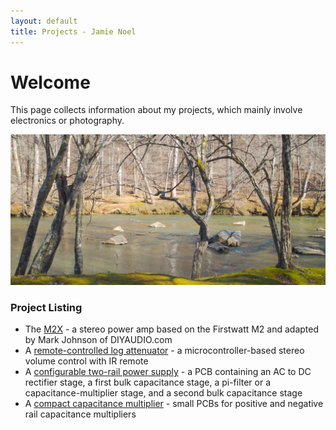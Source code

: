 ```yaml
---
layout: default
title: Projects - Jamie Noel
---
```

# Welcome

This page collects information about my projects, which mainly involve electronics or photography.

![Image](https://github.com/jhnoel/jhnoel.github.io/raw/master/mossy%20bank%20wide%20small.jpg)

### Project Listing
	
- The [M2X](https://jhnoel.github.io/M2X/) - a stereo power amp based on the Firstwatt M2 and adapted by Mark Johnson of DIYAUDIO.com
- A [remote-controlled log attenuator](https://jhnoel.github.io/rcla/) - a microcontroller-based stereo volume control with IR remote	
- A [configurable two-rail power supply](https://jhnoel.github.io/ctrps/) - a PCB containing an AC to DC rectifier stage, a first bulk capacitance stage, a pi-filter or a capacitance-multiplier stage, and a second bulk capacitance stage
- A [compact capacitance multiplier](https://jhnoel.github.io/ccm/) - small PCBs for positive and negative rail capacitance multipliers
